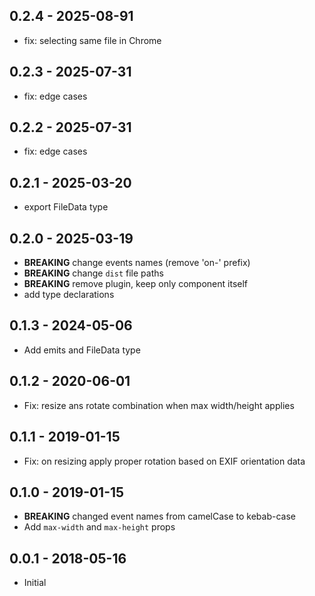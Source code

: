 ## 0.2.4 - 2025-08-91
- fix: selecting same file in Chrome

## 0.2.3 - 2025-07-31
- fix: edge cases

## 0.2.2 - 2025-07-31
- fix: edge cases

## 0.2.1 - 2025-03-20
- export FileData type

## 0.2.0 - 2025-03-19
- **BREAKING** change events names (remove 'on-' prefix)
- **BREAKING** change `dist` file paths
- **BREAKING** remove plugin, keep only component itself
- add type declarations

## 0.1.3 - 2024-05-06
- Add emits and FileData type

## 0.1.2 - 2020-06-01
- Fix: resize ans rotate combination when max width/height applies

## 0.1.1 - 2019-01-15
- Fix: on resizing apply proper rotation based on EXIF orientation data

## 0.1.0 - 2019-01-15
- **BREAKING** changed event names from camelCase to kebab-case
- Add `max-width` and `max-height` props

## 0.0.1 - 2018-05-16
- Initial
